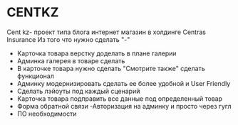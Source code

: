# CENTKZ
 Cent kz- проект типа блога интернет магазин в холдинге Centras Insurance
 Из того что нужно сделать "-"
 
  - Карточка товара верстку доделать в плане галерии
  - Админка галерея в товаре  сделать 
  - В карточке товара нужно сделать "Смотрите также" сделать функционал
  - Админку модернизировать сделать ее более удобной и User Friendly
  - Сделать лэйоуты под каждый сценарий
  - Карточка товара подправить все данные под определенный товар
  - Форма обратной связи
  -Авторизация на админку и просто через гугл
  - ПО необходимости

